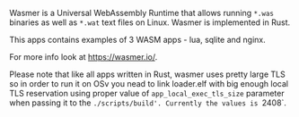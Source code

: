 Wasmer is a Universal WebAssembly Runtime that allows running `*.was`
binaries as well as `*.wat` text files on Linux. Wasmer is implemented in Rust. 

This apps contains examples of 3 WASM apps - lua, sqlite and nginx.

For more info look at https://wasmer.io/.

Please note that like all apps written in Rust, wasmer uses pretty large TLS
so in order to run it on OSv you nead to link loader.elf with big enough
local TLS reservation using proper value of `app_local_exec_tls_size` parameter
when passing it to the `./scripts/build'. Currently the values is `2408`.
